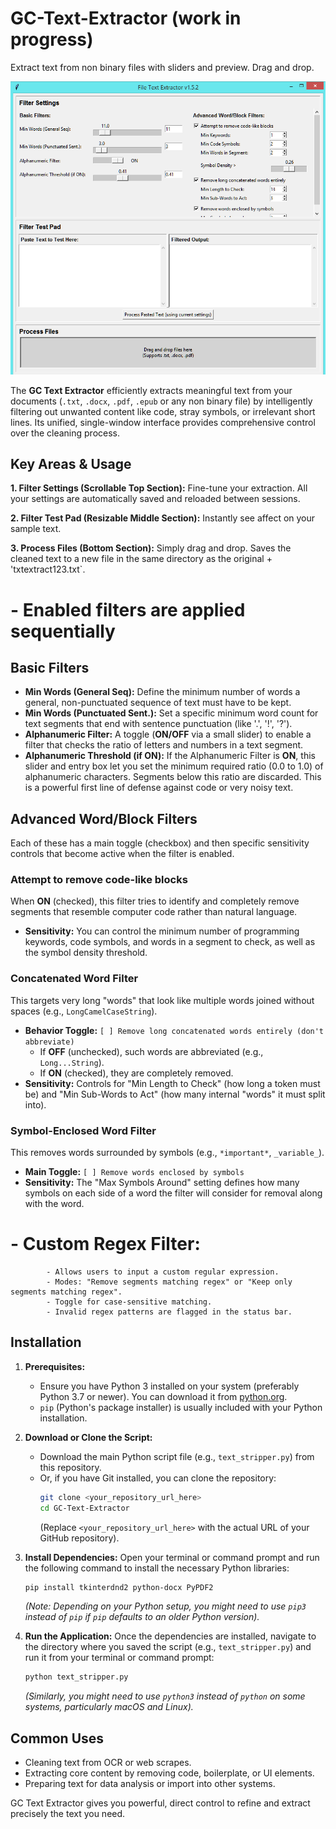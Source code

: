 # GC-Text-Extractor (work in progress)
Extract text from non binary files with sliders and preview. Drag and drop.

![GC Text Extractor Interface](https://raw.githubusercontent.com/greg-cc/GC-Text-Extractor/refs/heads/main/GC%20text%20extractor.png)

The **GC Text Extractor** efficiently extracts meaningful text from your documents (`.txt`, `.docx`, `.pdf`, `.epub` or any non binary file) by intelligently filtering out unwanted content like code, stray symbols, or irrelevant short lines. Its unified, single-window interface provides comprehensive control over the cleaning process.

## Key Areas & Usage

**1. Filter Settings (Scrollable Top Section):**
Fine-tune your extraction. All your settings are automatically saved and reloaded between sessions.

**2. Filter Test Pad (Resizable Middle Section):**
Instantly see affect on your sample text.

**3. Process Files (Bottom Section):**
Simply drag and drop. Saves the cleaned text to a new file in the same directory as the original + 'txtextract123.txt`.

#   - Enabled filters are applied sequentially
## Basic Filters

* **Min Words (General Seq):** Define the minimum number of words a general, non-punctuated sequence of text must have to be kept.
* **Min Words (Punctuated Sent.):** Set a specific minimum word count for text segments that end with sentence punctuation (like '.', '!', '?').
* **Alphanumeric Filter:** A toggle (**ON/OFF** via a small slider) to enable a filter that checks the ratio of letters and numbers in a text segment.
* **Alphanumeric Threshold (if ON):** If the Alphanumeric Filter is **ON**, this slider and entry box let you set the minimum required ratio (0.0 to 1.0) of alphanumeric characters. Segments below this ratio are discarded. This is a powerful first line of defense against code or very noisy text.

## Advanced Word/Block Filters

Each of these has a main toggle (checkbox) and then specific sensitivity controls that become active when the filter is enabled.

### Attempt to remove code-like blocks
When **ON** (checked), this filter tries to identify and completely remove segments that resemble computer code rather than natural language.
* **Sensitivity:** You can control the minimum number of programming keywords, code symbols, and words in a segment to check, as well as the symbol density threshold.

### Concatenated Word Filter
This targets very long "words" that look like multiple words joined without spaces (e.g., `LongCamelCaseString`).
* **Behavior Toggle:** `[ ] Remove long concatenated words entirely (don't abbreviate)`
    * If **OFF** (unchecked), such words are abbreviated (e.g., `Long...String`).
    * If **ON** (checked), they are completely removed.
* **Sensitivity:** Controls for "Min Length to Check" (how long a token must be) and "Min Sub-Words to Act" (how many internal "words" it must split into).

### Symbol-Enclosed Word Filter
This removes words surrounded by symbols (e.g., `*important*`, `_variable_`).
* **Main Toggle:** `[ ] Remove words enclosed by symbols`
* **Sensitivity:** The "Max Symbols Around" setting defines how many symbols on each side of a word the filter will consider for removal along with the word.

#    - Custom Regex Filter:
            - Allows users to input a custom regular expression.
            - Modes: "Remove segments matching regex" or "Keep only segments matching regex".
            - Toggle for case-sensitive matching.
            - Invalid regex patterns are flagged in the status bar.

## Installation

1.  **Prerequisites:**

      * Ensure you have Python 3 installed on your system (preferably Python 3.7 or newer). You can download it from [python.org](https://www.python.org/).
      * `pip` (Python's package installer) is usually included with your Python installation.

2.  **Download or Clone the Script:**

      * Download the main Python script file (e.g., `text_stripper.py`) from this repository.
      * Or, if you have Git installed, you can clone the repository:
        ```bash
        git clone <your_repository_url_here>
        cd GC-Text-Extractor 
        ```
        (Replace `<your_repository_url_here>` with the actual URL of your GitHub repository).

3.  **Install Dependencies:**
    Open your terminal or command prompt and run the following command to install the necessary Python libraries:

    ```bash
    pip install tkinterdnd2 python-docx PyPDF2
    ```

    *(Note: Depending on your Python setup, you might need to use `pip3` instead of `pip` if `pip` defaults to an older Python version).*

4.  **Run the Application:**
    Once the dependencies are installed, navigate to the directory where you saved the script (e.g., `text_stripper.py`) and run it from your terminal or command prompt:

    ```bash
    python text_stripper.py
    ```

    *(Similarly, you might need to use `python3` instead of `python` on some systems, particularly macOS and Linux).*

## Common Uses

  * Cleaning text from OCR or web scrapes.
  * Extracting core content by removing code, boilerplate, or UI elements.
  * Preparing text for data analysis or import into other systems.

GC Text Extractor gives you powerful, direct control to refine and extract precisely the text you need.
